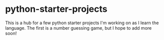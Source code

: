 # python-starter-projects

This is a hub for a few python starter projects I'm working on as I learn the language. The first is a number guessing game, but I hope to add more soon!
